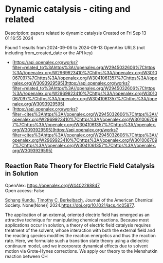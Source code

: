 # Dynamic catalysis - citing and related
Description: papers related to dynamic catalysis
Created on Fri Sep 13 01:16:55 2024

Found 1 results from 2024-09-06 to 2024-09-13
OpenAlex URLS (not including from_created_date or the API key)
- [https://api.openalex.org/works?filter=related_to%3Ahttps%3A//openalex.org/W2945032606%7Chttps%3A//openalex.org/W2969923410%7Chttps%3A//openalex.org/W3010067097%7Chttps%3A//openalex.org/W3041061357%7Chttps%3A//openalex.org/W3093929595](https://api.openalex.org/works?filter=related_to%3Ahttps%3A//openalex.org/W2945032606%7Chttps%3A//openalex.org/W2969923410%7Chttps%3A//openalex.org/W3010067097%7Chttps%3A//openalex.org/W3041061357%7Chttps%3A//openalex.org/W3093929595)
- [https://api.openalex.org/works?filter=cites%3Ahttps%3A//openalex.org/W2945032606%7Chttps%3A//openalex.org/W2969923410%7Chttps%3A//openalex.org/W3010067097%7Chttps%3A//openalex.org/W3041061357%7Chttps%3A//openalex.org/W3093929595](https://api.openalex.org/works?filter=cites%3Ahttps%3A//openalex.org/W2945032606%7Chttps%3A//openalex.org/W2969923410%7Chttps%3A//openalex.org/W3010067097%7Chttps%3A//openalex.org/W3041061357%7Chttps%3A//openalex.org/W3093929595)

## Reaction Rate Theory for Electric Field Catalysis in Solution   

OpenAlex: https://openalex.org/W4402288847    
Open access: False
    
[Sohang Kundu](https://openalex.org/A5088482036), [Timothy C. Berkelbach](https://openalex.org/A5017031564), Journal of the American Chemical Society. None(None)] 2024.https://doi.org/10.1021/jacs.4c05877.
    
The application of an external, oriented electric field has emerged as an attractive technique for manipulating chemical reactions. Because most applications occur in solution, a theory of electric field catalysis requires treatment of the solvent, whose interaction with both the external field and the reacting species modifies the reaction energetics and thus the reaction rate. Here, we formulate such a transition state theory using a dielectric continuum model, and we incorporate dynamical effects due to solvent motion via Grote-Hynes corrections. We apply our theory to the Menshutkin reaction between CH    

    

